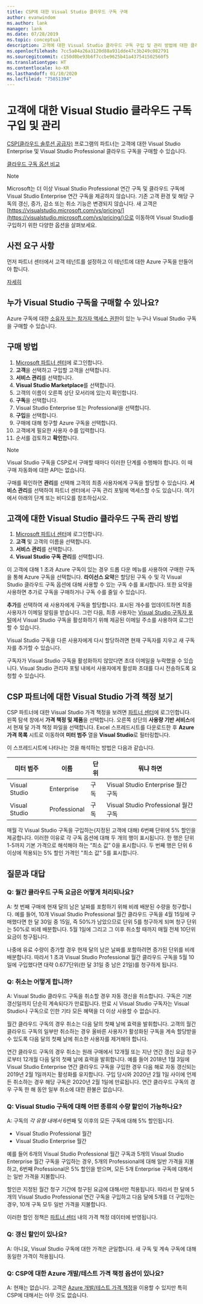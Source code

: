 ```yaml
---
title: CSP에 대한 Visual Studio 클라우드 구독 구매
author: evanwindom
ms.author: lank
manager: lank
ms.date: 07/28/2019
ms.topic: conceptual
description: 고객에 대한 Visual Studio 클라우드 구독 구입 및 관리 방법에 대한 클라우드 솔루션 공급자에 대한 정보입니다.
ms.openlocfilehash: 7cc5a04a26a3120d88a931dde47c3b249c082791
ms.sourcegitcommit: c150d0be93b6f7ccbe9625b41a437541502560f5
ms.translationtype: HT
ms.contentlocale: ko-KR
ms.lasthandoff: 01/10/2020
ms.locfileid: "75851394"
---
```

# <a name="buy-and-manage-visual-studio-cloud-subscriptions-for-your-customers"></a>고객에 대한 Visual Studio 클라우드 구독 구입 및 관리
[CSP(클라우드 솔루션 공급자)](https://partner.microsoft.com/cloud-solution-provider) 프로그램의 파트너는 고객에 대한 Visual Studio Enterprise 및 Visual Studio Professional 클라우드 구독을 구매할 수 있습니다.

[클라우드 구독 옵션 비교](https://visualstudio.microsoft.com/vs/pricing)

> [!NOTE]
> Microsoft는 더 이상 Visual Studio Professional 연간 구독 및 클라우드 구독에 Visual Studio Enterprise 연간 구독을 제공하지 않습니다. 기존 고객 환경 및 해당 구독의 갱신, 증가, 감소 또는 취소 기능은 변경되지 않습니다. 새 고객은 [https://visualstudio.microsoft.com/vs/pricing/](https://visualstudio.microsoft.com/vs/pricing/)으로 이동하여 Visual Studio를 구입하기 위한 다양한 옵션을 살펴보세요.

## <a name="prerequisites"></a>사전 요구 사항
먼저 파트너 센터에서 고객 테넌트를 설정하고 이 테넌트에 대한 Azure 구독을 만들어야 합니다.

[자세히](/azure/devops/organizations/billing/csp/set-up-csp-customer)

## <a name="who-can-buy-visual-studio-subscriptions"></a>누가 Visual Studio 구독을 구매할 수 있나요?
Azure 구독에 대한 [소유자 또는 참가자 액세스 권한](https://na01.safelinks.protection.outlook.com/?url=https%3A%2F%2Fdocs.microsoft.com%2Fen-us%2Fvsts%2Forganizations%2Fbilling%2Fadd-backup-billing-managers%3Fview%3Dvsts%2520%2520sa&data=02%7C01%7C%7Cb9e717e8abff47b0cd7e08d618edd860%7C72f988bf86f141af91ab2d7cd011db47%7C1%7C0%7C636723807145220358&sdata=aIaamEXHhx94KCYVY%2FFibqFzNBEqKPntpql867xAMgU%3D&reserved=0)이 있는 누구나 Visual Studio 구독을 구매할 수 있습니다.

## <a name="how-to-buy"></a>구매 방법

1. [Microsoft 파트너 센터](https://partnercenter.microsoft.com)에 로그인합니다.
0. **고객**을 선택하고 구입할 고객을 선택합니다.
0. **서비스 관리**를 선택합니다.
0. **Visual Studio Marketplace**를 선택합니다.
0. 고객의 이름이 오른쪽 상단 모서리에 있는지 확인합니다.
0. **구독**을 선택합니다.
0. Visual Studio Enterprise 또는 Professional을 선택합니다.
0. **구입**을 선택합니다.
0. 구매에 대해 청구할 Azure 구독을 선택합니다.
0. 고객에게 필요한 사용자 수를 입력합니다.
0. 순서를 검토하고 **확인**합니다.

>[!NOTE]
> Visual Studio 구독을 CSP로서 구매할 때마다 이러한 단계를 수행해야 합니다. 이 때 구매 자동화에 대한 API는 없습니다.

구매를 확인하면 **관리**를 선택해 고객의 최종 사용자에게 구독을 할당할 수 있습니다.  **서비스 관리**를 선택하여 파트너 센터에서 구독 관리 포털에 액세스할 수도 있습니다.  여기에서 아래의 단계 또는 비디오를 참조하십시오.

## <a name="how-to-manage-visual-studio-cloud-subscriptions-for-your-customer"></a>고객에 대한 Visual Studio 클라우드 구독 관리 방법

1. [Microsoft 파트너 센터](https://partnercenter.microsoft.com)에 로그인합니다.
0. **고객** 및 고객의 이름을 선택합니다.
0. **서비스 관리**를 선택합니다.
0. **Visual Studio 구독 관리**를 선택합니다.

이 고객에 대해 1 초과 Azure 구독이 있는 경우 드롭 다운 메뉴를 사용하여 구매한 구독을 통해 Azure 구독을 선택합니다.  **라이선스 요약**은 할당된 구독 수 및 각 Visual Studio 클라우드 구독 옵션에 대해 사용할 수 있는 구독 수를 표시합니다.  또한 요약을 사용하면 추가로 구독을 구매하거나 구독 수를 줄일 수 있습니다.

**추가**를 선택하여 새 사용자에게 구독을 할당합니다.  표시된 개수를 업데이트하면 최종 사용자가 이메일 알림을 받습니다. 그런 다음, 최종 사용자는 [Visual Studio 구독자 포털](https://my.visualstudio.com?wt.mc_id=o~msft~docs)에서 Visual Studio 구독을 활성화하기 위해 제공된 이메일 주소를 사용하여 로그인할 수 있습니다.

Visual Studio 구독을 다른 사용자에게 다시 할당하려면 현재 구독자를 지우고 새 구독자를 추가할 수 있습니다.

구독자가 Visual Studio 구독을 활성화하지 않았다면 초대 이메일을 누락했을 수 있습니다.  Visual Studio 관리자 포털 내에서 사용자에게 활성화 초대를 다시 전송하도록 요청할 수 있습니다.

## <a name="view-visual-studio-pricing-for-csp-partners"></a>CSP 파트너에 대한 Visual Studio 가격 책정 보기
CSP 파트너에 대한 Visual Studio 가격 책정을 보려면 [파트너 센터](https://partnercenter.microsoft.com)에 로그인합니다.  왼쪽 탐색 창에서 **가격 책정 및 제품**을 선택합니다.  오른쪽 상단의 **사용량 기반 서비스**에서 현재 달 가격 책정 파일을 선택합니다. Excel 스프레드시트를 다운로드한 후 **Azure 가격 목록** 시트로 이동하여 **미터 범주** 열을 **Visual Studio**로 필터링합니다.

이 스프레드시트에 나타나는 것을 해석하는 방법은 다음과 같습니다.

| 미터 범주    |   이름                 |  단위                                |           뭐냐 하면                          |
|-------------------|------------------------|---------------------------------------|-------------------------------------------------|
| Visual Studio     | Enterprise             |  구독                         | Visual Studio Enterprise 월간 구독   |
| Visual Studio     | Professional           |  구독                         | Visual Studio Professional 월간 구독 |

매월 각 Visual Studio 구독을 구입하는(지정된 고객에 대해) 6번째 단위에 5% 할인을 제공합니다. 이러한 이유로 각 구독 옵션에 대해 두 개의 행이 표시됩니다. 한 행은 단위 1-5까지 기본 가격으로 해석해야 하는 “최소 값” 0을 표시합니다. 두 번째 행은 단위 6 이상에 적용되는 5% 할인 가격인 "최소 값" 5를 표시합니다.

## <a name="frequently-asked-questions"></a>질문과 대답
### <a name="q-how-are-monthly-cloud-subscription-charges-processed"></a>Q: **월간** 클라우드 구독 요금은 어떻게 처리되나요?
A: 첫 번째 구매에 현재 달의 남은 날짜를 포함하기 위해 비례 배분된 수량을 청구합니다. 예를 들어, 10개 Visual Studio Professional 월간 클라우드 구독을 4월 15일에 구매했다면 한 달 30일 중 15일, 즉 50%가 남았으므로 단위 5를 청구하게 되며 청구 단위는 50%로 비례 배분합니다. 5월 1일에 그리고 그 이후 취소할 때까지 매월 전체 10단위 요금이 청구됩니다.

나중에 유료 수량이 증가할 경우 현재 달의 남은 날짜를 포함하려면 증가된 단위를 비례 배분합니다. 따라서 1 초과 Visual Studio Professional 월간 클라우드 구독을 5월 10일에 구입했다면 대략 0.677단위(한 달 31일 중 남은 21일)를 청구하게 됩니다.

### <a name="q-how-do-cancellations-work"></a>Q: 취소는 어떻게 합니까?
A: Visual Studio 클라우드 구독을 취소할 경우 자동 갱신을 취소합니다. 구독은 기본 갱신일까지 단순히 계속되다가 만료됩니다. 만료 시 Visual Studio 구독자는 Visual Studio나 구독으로 인한 기타 모든 혜택을 더 이상 사용할 수 없습니다.

월간 클라우드 구독의 경우 취소는 다음 달의 첫째 날에 효력을 발휘합니다. 고객의 월간 클라우드 구독의 일부만 취소하는 경우 올바른 사용자가 활성화된 구독을 계속 할당받을 수 있도록 다음 달의 첫째 날에 취소한 사용자를 제거해야 합니다.

연간 클라우드 구독의 경우 취소는 원래 구매에서 12개월 또는 지난 연간 갱신 요금 청구로부터 12개월 다음 달의 첫째 날에 효력을 발휘합니다. 예를 들어 2018년 1월 3일에 Visual Studio Enterprise 연간 클라우드 구독을 구입한 경우 다음 해로 자동 갱신되는 2019년 2월 1일까지는 활성화를 유지합니다. 구입 당시와 2020년 2월 1일 사이에 언제든 취소하는 경우 해당 구독은 2020년 2월 1일에 만료됩니다. 연간 클라우드 구독의 경우 구독 한 해 동안 일부 취소에 대한 환불은 없습니다.

### <a name="q-what-kind-of-volume-discounts-are-available-for-visual-studio-subscriptions"></a>Q: Visual Studio 구독에 대해 어떤 종류의 수량 할인이 가능하나요?
A:  구독의 *각 유형 내에서* 6번째 및 이후의 모든 구독에 대해 5% 할인됩니다.
- Visual Studio Professional 월간
- Visual Studio Enterprise 월간

예를 들어 6개의 Visual Studio Professional 월간 구독과 5개의 Visual Studio Enterprise 월간 구독을 구입하는 경우, 5개의 Professional에 대해 일반 가격을 지불하고, 6번째 Professional은 5% 할인을 받으며, 모든 5개 Enterprise 구독에 대해서는 일반 가격을 지불합니다.

할인은 지정된 월간 청구 기간에 청구된 요금에 대해서만 적용됩니다. 따라서 한 달에 5개의 Visual Studio Professional 연간 구독을 구입하고 다음 달에 5개를 더 구입하는 경우, 10개 구독 모두 일반 가격을 지불합니다.

이러한 할인 정책은 [파트너 센터](https://partnercenter.microsoft.com) 내의 가격 책정 데이터에 반영됩니다.

### <a name="q-are-there-renewal-discounts"></a>Q: 갱신 할인이 있나요?
A:  아니요, Visual Studio 구독에 대한 가격은 균일합니다. 새 구독 및 계속 구독에 대해 동일한 가격이 적용됩니다.

### <a name="q-are-there-azure-devtest-pricing-options-for-csps"></a>Q: CSP에 대한 Azure 개발/테스트 가격 책정 옵션이 있나요?
A: 현재는 없습니다. 고객은 [Azure 개발/테스트 가격 책정](https://azure.microsoft.com/pricing/dev-test/)을 이용할 수 있지만 특히 CSP에 대해서는 아무 것도 없습니다.


